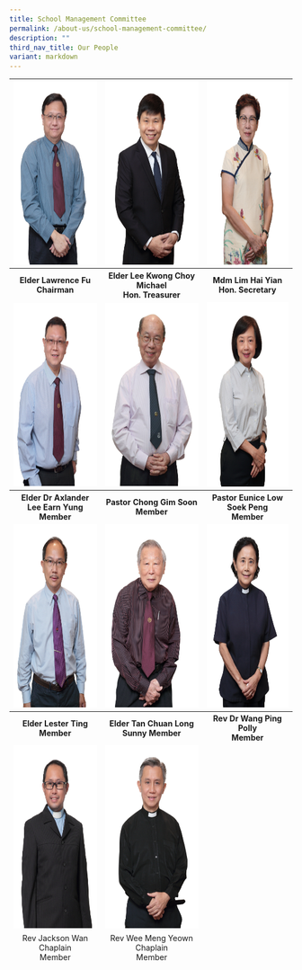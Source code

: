 ```yaml
---
title: School Management Committee
permalink: /about-us/school-management-committee/
description: ""
third_nav_title: Our People
variant: markdown
---
```

<table style="border-collapse:collapse;border-spacing:0" class="tg"><thead>
    <tr>
      <th align="center"><img src="/images/Elder%20Lawrence%20Fu.jpg" alt="Elder Lawrence Fu.JPG" width="219" height="326"></th>
      <th align="center"><img src="/images/Elder%20Michael%20Lee.jpg" alt="Elder Michael Lee.JPG" width="219" height="326"></th>
      <th align="center"><img src="/images/Mdm%20Lim%20Hai%20Yian.jpg" alt="Mdm Lim Hai Yian.JPG" width="219" height="326"></th>
    </tr>
    <tr>
			<th align="center"><span align="center" style="background-color:initial"><center>Elder Lawrence Fu<br>Chairman</center></span></th>
	  <th align="center"><span style="background-color:initial"><center>Elder Lee Kwong Choy Michael<br><span style="background-color:initial">Hon. Treasurer </span></center></span></th>
	  <th align="center"><center>Mdm Lim Hai Yian<br> Hon. Secretary</center></th></tr>
      <tr>
        <td><img src="/images/Elder%20Dr%20Alexander%20Lee.jpg" alt="Elder Dr Alexander Lee.JPG" width="219" height="326"></td>
        <td><img src="/images/Elder%20Chong%20Gim%20Soon.jpg" alt="Elder Chong Gim Soon.JPG" width="219" height="326"></td>
        <td><img src="/images/Pastor%20Eunice%20Low.jpg" alt="Pastor Eunice Low.JPG" width="219" height="328"></td>
      </tr>
      <tr><th><span style="background-color:initial"><center>Elder Dr Axlander Lee Earn Yung<br>Member</center></span></th>
	  <th align="center"><center>Pastor Chong Gim Soon <br><span style="background-color:initial">Member</span></center></th>
				<th align="center"><center>Pastor Eunice Low Soek Peng<br>Member</center></th></tr>
      <tr>
        <td><img src="/images/Elder%20Lester%20Ting.jpg" alt="Elder Lester Ting.JPG" width="219" height="326"></td>
        <td><img src="/images/Elder%20Sunny%20Tan.jpg" alt="Elder Sunny Tan.JPG" width="219" height="326"></td>
        <td><img src="/images/Reverend%20Dr%20Wang%20Ping.jpg" alt="Reverend Dr Wang Ping.JPG" width="219" height="326"></td>
      </tr>
      <tr><th>Elder Lester Ting<br>Member</th>
	  <th align="center"><center>Elder Tan Chuan Long Sunny
			Member</center></th>
				<th align="center"><center>Rev Dr Wang Ping Polly<br>Member</center></th></tr>
      <tr>
        <td><img src="/images/Reverend%20Jackson%20Wan.jpg" alt="Reverend Jackson Wan.JPG" width="219" height="326"></td>
        <td><img src="/images/Reverend%20Wee%20Meng%20Yeow.jpg" alt="Reverend Wee Meng Yeow.JPG" width="219" height="326"></td>
        <td></td>
      </tr>
	<tr><td><center>Rev Jackson Wan <br>Chaplain<br>Member</center></td><td><center>Rev Wee Meng Yeown<br>Chaplain<br>Member<center></center></center></td><td></td></tr></thead></table>